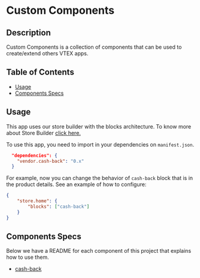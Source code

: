 # Custom Components

## Description

Custom Components is a collection of components that can be used to create/extend others VTEX apps.

## Table of Contents

-   [Usage](#usage)
-   [Components Specs](#components-specs)

## Usage

This app uses our store builder with the blocks architecture. To know more about Store Builder [click here.](https://help.vtex.com/en/tutorial/understanding-storebuilder-and-stylesbuilder#structuring-and-configuring-our-store-with-object-object)

To use this app, you need to import in your dependencies on `manifest.json`.

```json
  "dependencies": {
    "vendor.cash-back": "0.x"
  }
```

For example, now you can change the behavior of `cash-back` block that is in the product details. See an example of how to configure:

```json
{
    "store.home": {
        "blocks": ["cash-back"]
    }
}
```

## Components Specs

Below we have a README for each component of this project that explains how to use them.

-   [cash-back](CashBack.md)

